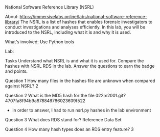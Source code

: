 National Software Reference Library (NSRL)

About:
https://immersivelabs.online/labs/national-software-reference-library/
The NSRL is a list of hashes that enables forensic investigators to conduct investigations and analyses efficiently. In this lab, you will be introduced to the NSRL, including what it is and why it is used.

What's involved: Use Python tools

Lab:

Tasks
Understand what NSRL is and what it is used for.
Compare the hashes with NSRL RDS in the lab.
Answer the questions to earn the badge and points.

Question 1
How many files in the hashes file are unknown when compared against NSRL?
2

Question 2
What is the MD5 hash for the file 022m2001.gif?
4707fa8f94b9a878848786023609f522

- In order to answer, I had to run nsrl.py hashes in the lab environment

Question 3
What does RDS stand for?
Reference Data Set

Question 4
How many hash types does an RDS entry feature?
3